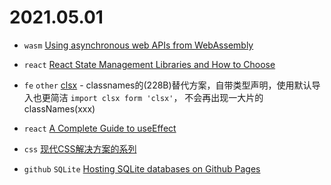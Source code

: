 # 2021.05.01

- `wasm` [Using asynchronous web APIs from WebAssembly](https://web.dev/asyncify)

- `react` [React State Management Libraries and How to Choose](https://daveceddia.com/react-state-management/)

- `fe` `other` [clsx](https://github.com/lukeed/clsx) - classnames的(228B)替代方案，自带类型声明，使用默认导入也更简洁 `import clsx form 'clsx'`， 不会再出现一大片的classNames(xxx)

- `react` [A Complete Guide to useEffect](https://overreacted.io/a-complete-guide-to-useeffect/)

- `css` [现代CSS解决方案的系列](https://moderncss.dev)

- `github` `SQLite` [Hosting SQLite databases on Github Pages](https://phiresky.github.io/blog/2021/hosting-sqlite-databases-on-github-pages/)
